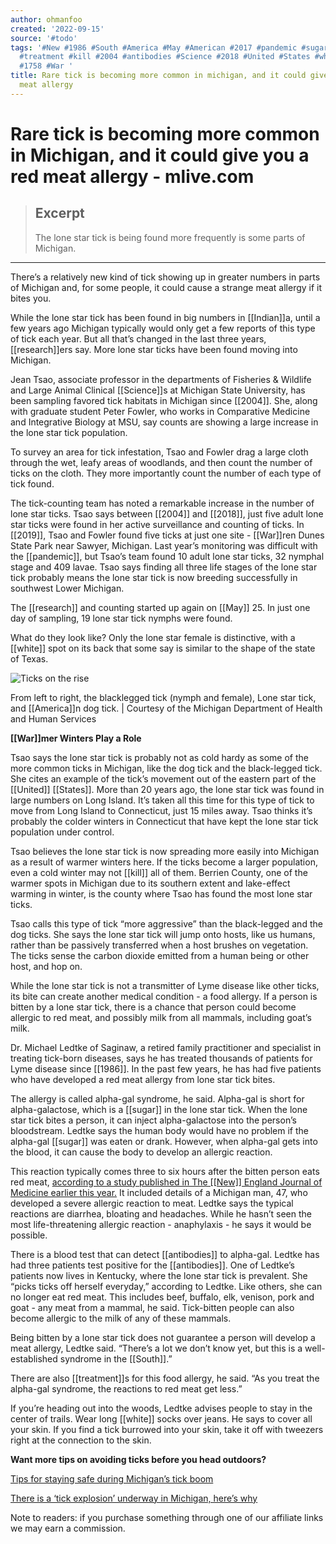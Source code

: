 ```yaml
---
author: ohmanfoo
created: '2022-09-15'
source: '#todo'
tags: '#New #1986 #South #America #May #American #2017 #pandemic #sugar #2019 #Indian
  #treatment #kill #2004 #antibodies #Science #2018 #United #States #white #research
  #1758 #War '
title: Rare tick is becoming more common in michigan, and it could give you a red
  meat allergy
---
```


# Rare tick is becoming more common in Michigan, and it could give you a red meat allergy - mlive.com

> ## Excerpt
> The lone star tick is being found more frequently is some parts of Michigan.

---
There’s a relatively new kind of tick showing up in greater numbers in parts of Michigan and, for some people, it could cause a strange meat allergy if it bites you.

While the lone star tick has been found in big numbers in [[Indian]]a, until a few years ago Michigan typically would only get a few reports of this type of tick each year. But all that’s changed in the last three years, [[research]]ers say. More lone star ticks have been found moving into Michigan.

Jean Tsao, associate professor in the departments of Fisheries & Wildlife and Large Animal Clinical [[Science]]s at Michigan State University, has been sampling favored tick habitats in Michigan since [[2004]]. She, along with graduate student Peter Fowler, who works in Comparative Medicine and Integrative Biology at MSU, say counts are showing a large increase in the lone star tick population.

To survey an area for tick infestation, Tsao and Fowler drag a large cloth through the wet, leafy areas of woodlands, and then count the number of ticks on the cloth. They more importantly count the number of each type of tick found.

The tick-counting team has noted a remarkable increase in the number of lone star ticks. Tsao says between [[2004]] and [[2018]], just five adult lone star ticks were found in her active surveillance and counting of ticks. In [[2019]], Tsao and Fowler found five ticks at just one site - [[War]]ren Dunes State Park near Sawyer, Michigan. Last year’s monitoring was difficult with the [[pandemic]], but Tsao’s team found 10 adult lone star ticks, 32 nymphal stage and 409 lavae. Tsao says finding all three life stages of the lone star tick probably means the lone star tick is now breeding successfully in southwest Lower Michigan.

The [[research]] and counting started up again on [[May]] 25. In just one day of sampling, 19 lone star tick nymphs were found.

What do they look like? Only the lone star female is distinctive, with a [[white]] spot on its back that some say is similar to the shape of the state of Texas.

![Ticks on the rise](https://www.mlive.com/resizer/mUwL--6oycmaDWngcUJuxuWh9L8=/450x0/smart/cloudfront-us-east-1.images.arcpublishing.com/advancelocal/3DCWDFNR2NFHHHYUSJQJSDDLGA.jpg)

From left to right, the blacklegged tick (nymph and female), Lone star tick, and [[America]]n dog tick. | Courtesy of the Michigan Department of Health and Human Services

**[[War]]mer Winters Play a Role**

Tsao says the lone star tick is probably not as cold hardy as some of the more common ticks in Michigan, like the dog tick and the black-legged tick. She cites an example of the tick’s movement out of the eastern part of the [[United]] [[States]]. More than 20 years ago, the lone star tick was found in large numbers on Long Island. It’s taken all this time for this type of tick to move from Long Island to Connecticut, just 15 miles away. Tsao thinks it’s probably the colder winters in Connecticut that have kept the lone star tick population under control.

Tsao believes the lone star tick is now spreading more easily into Michigan as a result of warmer winters here. If the ticks become a larger population, even a cold winter may not [[kill]] all of them. Berrien County, one of the warmer spots in Michigan due to its southern extent and lake-effect warming in winter, is the county where Tsao has found the most lone star ticks.

Tsao calls this type of tick “more aggressive” than the black-legged and the dog ticks. She says the lone star tick will jump onto hosts, like us humans, rather than be passively transferred when a host brushes on vegetation. The ticks sense the carbon dioxide emitted from a human being or other host, and hop on.

While the lone star tick is not a transmitter of Lyme disease like other ticks, its bite can create another medical condition - a food allergy. If a person is bitten by a lone star tick, there is a chance that person could become allergic to red meat, and possibly milk from all mammals, including goat’s milk.

Dr. Michael Ledtke of Saginaw, a retired family practitioner and specialist in treating tick-born diseases, says he has treated thousands of patients for Lyme disease since [[1986]]. In the past few years, he has had five patients who have developed a red meat allergy from lone star tick bites.

The allergy is called alpha-gal syndrome, he said. Alpha-gal is short for alpha-galactose, which is a [[sugar]] in the lone star tick. When the lone star tick bites a person, it can inject alpha-galactose into the person’s bloodstream. Ledtke says the human body would have no problem if the alpha-gal [[sugar]] was eaten or drank. However, when alpha-gal gets into the blood, it can cause the body to develop an allergic reaction.

This reaction typically comes three to six hours after the bitten person eats red meat, [according to a study published in The [[New]] England Journal of Medicine earlier this year.](https://www.nejm.org/doi/10.1056/NEJMcps[[2017]]588) It included details of a Michigan man, 47, who developed a severe allergic reaction to meat. Ledtke says the typical reactions are diarrhea, bloating and headaches. While he hasn’t seen the most life-threatening allergic reaction - anaphylaxis - he says it would be possible.

There is a blood test that can detect [[antibodies]] to alpha-gal. Ledtke has had three patients test positive for the [[antibodies]]. One of Ledtke’s patients now lives in Kentucky, where the lone star tick is prevalent. She “picks ticks off herself everyday,” according to Ledtke. Like others, she can no longer eat red meat. This includes beef, buffalo, elk, venison, pork and goat - any meat from a mammal, he said. Tick-bitten people can also become allergic to the milk of any of these mammals.

Being bitten by a lone star tick does not guarantee a person will develop a meat allergy, Ledtke said. “There’s a lot we don’t know yet, but this is a well-established syndrome in the [[South]].”

There are also [[treatment]]s for this food allergy, he said. “As you treat the alpha-gal syndrome, the reactions to red meat get less.”

If you’re heading out into the woods, Ledtke advises people to stay in the center of trails. Wear long [[white]] socks over jeans. He says to cover all your skin. If you find a tick burrowed into your skin, take it off with tweezers right at the connection to the skin.

**Want more tips on avoiding ticks before you head outdoors?**

[Tips for staying safe during Michigan’s tick boom](https://www.mlive.com/news/2021/05/tips-for-staying-safe-during-michigans-tick-boom.html)

[There is a ‘tick explosion’ underway in Michigan, here’s why](https://www.mlive.com/weather/2021/05/there-is-a-tick-explosion-underway-in-michigan-heres-why.html)

Note to readers: if you purchase something through one of our affiliate links we may earn a commission.